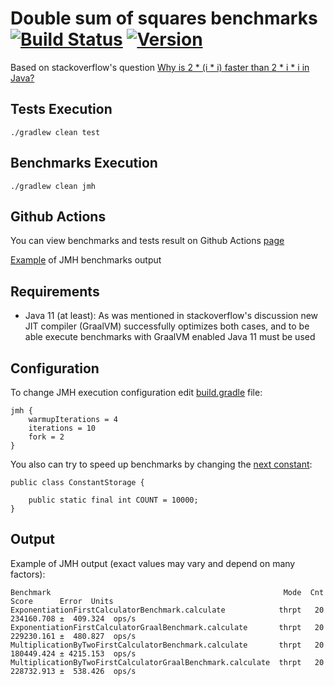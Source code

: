 # Double sum of squares benchmarks [![Build Status](https://travis-ci.com/igabaydulin/double-sum-of-squares-jmh.svg?branch=master)](https://travis-ci.com/igabaydulin/double-sum-of-squares-jmh) [![Version](https://img.shields.io/badge/version-0.1-color.svg)](https://github.com/igabaydulin/double-sum-of-squares-jmh/releases/tag/0.1)
Based on stackoverflow's question [Why is 2 * (i * i) faster than 2 * i * i in Java?](https://stackoverflow.com/questions/53452713/why-is-2-i-i-faster-than-2-i-i-in-java)

## Tests Execution
```
./gradlew clean test
```

## Benchmarks Execution
```
./gradlew clean jmh
```

## Github Actions
You can view benchmarks and tests result on Github Actions [page](https://github.com/igabaydulin/double-sum-of-squares-jmh/actions)
 
[Example](https://github.com/igabaydulin/double-sum-of-squares-jmh/runs/52401832) of JMH benchmarks output

## Requirements
- Java 11 (at least): As was mentioned in stackoverflow's discussion new JIT compiler (GraalVM) successfully optimizes
both cases, and to be able execute benchmarks with GraalVM enabled Java 11 must be used

## Configuration
To change JMH execution configuration edit [build.gradle](https://github.com/igabaydulin/double-sum-of-squares-jmh/blob/master/build.gradle#L33) file:
```
jmh {
    warmupIterations = 4
    iterations = 10
    fork = 2
}
```

You also can try to speed up benchmarks by changing the [next constant](https://github.com/igabaydulin/double-sum-of-squares-jmh/blob/master/src/jmh/java/com/github/igabaydulin/jmh/samples/math/utils/ConstantStorage.java):
```
public class ConstantStorage {

    public static final int COUNT = 10000;
}
```

## Output
Example of JMH output (exact values may vary and depend on many factors):
```
Benchmark                                                    Mode  Cnt       Score      Error  Units
ExponentiationFirstCalculatorBenchmark.calculate            thrpt   20  234160.708 ±  409.324  ops/s
ExponentiationFirstCalculatorGraalBenchmark.calculate       thrpt   20  229230.161 ±  480.827  ops/s
MultiplicationByTwoFirstCalculatorBenchmark.calculate       thrpt   20  180449.424 ± 4215.153  ops/s
MultiplicationByTwoFirstCalculatorGraalBenchmark.calculate  thrpt   20  228732.913 ±  538.426  ops/s
```

